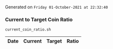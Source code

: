 Generated on `Friday 01-October-2021 at 22:32:40`

### Current to Target Coin Ratio
`current_coin_ratio.sh`

Date|Current|Target|Ratio
---|---|---|---
